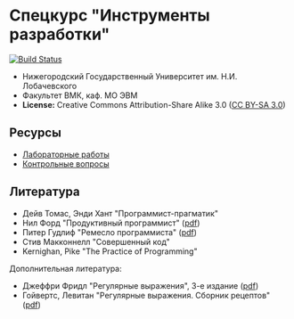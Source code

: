 # Спецкурс "Инструменты разработки"

[![Build Status][travis-badge]][travis]

 - Нижегородский Государственный Университет им. Н.И. Лобачевского
 - Факультет ВМК, каф. МО ЭВМ
 - **License:** Creative Commons Attribution-Share Alike 3.0 ([CC BY-SA 3.0][license])

## Ресурсы

 - [Лабораторные работы][labs]
 - [Контрольные вопросы][control-questions]

## Литература

  - Дейв Томас, Энди Хант "Программист-прагматик"
  - Нил Форд "Продуктивный программист" ([pdf][book-ford])
  - Питер Гудлиф "Ремесло программиста" ([pdf][book-goodleaf])
  - Стив Макконнелл "Совершенный код"
  - Kernighan, Pike "The Practice of Programming"

Дополнительная литература:

  - Джеффри Фридл "Регулярные выражения", 3-е издание ([pdf][book-regexp1])
  - Гойвертс, Левитан "Регулярные выражения. Сборник рецептов" ([pdf][book-regexp2])

<!-- LINKS -->

[travis]:             https://travis-ci.org/UNN-VMK-Software/devtools-course-theory
[travis-badge]:       https://travis-ci.org/UNN-VMK-Software/devtools-course-theory.svg?branch=master
[license]:            http://creativecommons.org/licenses/by-sa/3.0/
[control-questions]:  https://github.com/UNN-VMK-Software/devtools-course-theory/blob/master/slides/control-questions.md
[labs]:               https://github.com/UNN-VMK-Software/devtools-course-theory/tree/master/lab-guide

[book-ford]:          http://www.books.ru/books/produktivnyi-programmist-kak-sdelat-slozhnoe-prostym-a-nevozmozhnoe--vozmozhnym-fail-pdf-646592/?show=1
[book-goodleaf]:      http://www.books.ru/books/remeslo-programmista-praktika-napisaniya-khoroshego-koda-fail-pdf-646106/?show=1
[book-regexp1]:       http://www.books.ru/books/regulyarnye-vyrazheniya-3-e-izdanie-fail-pdf-626982/?show=1
[book-regexp2]:       http://www.books.ru/books/regulyarnye-vyrazheniya-sbornik-retseptov-fail-pdf-714878/?show=1
